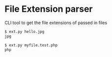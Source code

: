 # File Extension parser

CLI tool to get the file extensions of passed in files

```bash
$ ext.py hello.jpg
jpg

$ ext.py myfile.test.php
php
```
